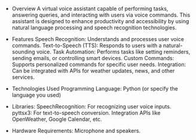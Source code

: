 - Overview
A virtual voice assistant capable of performing tasks, answering queries, and interacting with users via voice commands.
This assistant is designed to enhance productivity and accessibility by using natural language processing and speech recognition technologies.

- Features
Speech Recognition: Understands and processes user voice commands.
Text-to-Speech (TTS): Responds to users with a natural-sounding voice.
Task Automation: Performs tasks like setting reminders, sending emails, or controlling smart devices.
Custom Commands: Supports personalized commands for specific user needs.
Integration: Can be integrated with APIs for weather updates, news, and other services.

- Technologies Used
Programming Language: Python (or specify the language you used)

- Libraries:
SpeechRecognition: For recognizing user voice inputs.
pyttsx3: For text-to-speech conversion.
Integration APIs like OpenWeather, Google Calendar, etc.

- Hardware Requirements: Microphone and speakers.


